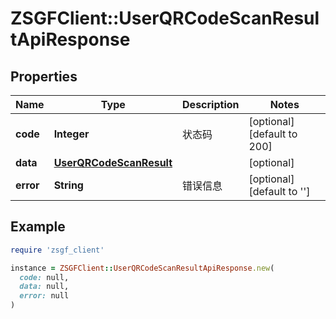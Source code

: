 # ZSGFClient::UserQRCodeScanResultApiResponse

## Properties

| Name | Type | Description | Notes |
| ---- | ---- | ----------- | ----- |
| **code** | **Integer** | 状态码 | [optional][default to 200] |
| **data** | [**UserQRCodeScanResult**](UserQRCodeScanResult.md) |  | [optional] |
| **error** | **String** | 错误信息 | [optional][default to &#39;&#39;] |

## Example

```ruby
require 'zsgf_client'

instance = ZSGFClient::UserQRCodeScanResultApiResponse.new(
  code: null,
  data: null,
  error: null
)
```

